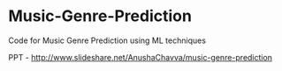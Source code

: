 # Music-Genre-Prediction

Code for Music Genre Prediction using ML techniques

PPT - http://www.slideshare.net/AnushaChavva/music-genre-prediction
